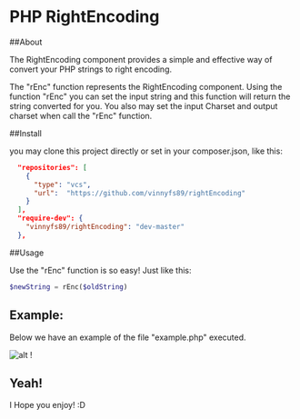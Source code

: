 PHP RightEncoding
=============

##About


The RightEncoding component provides a simple and effective way of convert your PHP strings to right encoding.

The "rEnc" function represents the RightEncoding component. Using the function "rEnc" you can set the input string and this function will return the string converted for you. You also may set the input Charset and output charset when call the "rEnc" function.

##Install

you may clone this project directly or set in your composer.json, like this:

```json
  "repositories": [
    {
      "type": "vcs",
      "url":  "https://github.com/vinnyfs89/rightEncoding"
    }
  ],
  "require-dev": {
    "vinnyfs89/rightEncoding": "dev-master"
  },
```

##Usage

Use the "rEnc" function is so easy! Just like this:

```php
$newString = rEnc($oldString)
```

## Example:

Below we have an example of the file "example.php" executed.

![alt !](https://github.com/vinnyfs89/rightEncoding/blob/master/example/files/screenshot.png)

## Yeah!

I Hope you enjoy!
:D
